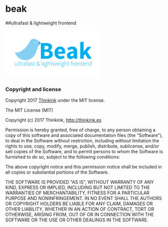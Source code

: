 # beak


##ultrafast & lightweight frontend

![Alt text](http://raw.githubusercontent.com/thinkink/beak/master/beak.svg)
 

### Copyright and license

Copyright 2017 [Thinkink](http://www.thinkink.es) under the MIT license.

The MIT License (MIT)

Copyright (c) 2017 Thinkink, http://thinkink.es

Permission is hereby granted, free of charge, to any person obtaining a copy of
this software and associated documentation files (the "Software"), to deal in
the Software without restriction, including without limitation the rights to
use, copy, modify, merge, publish, distribute, sublicense, and/or sell copies of
the Software, and to permit persons to whom the Software is furnished to do so,
subject to the following conditions:

The above copyright notice and this permission notice shall be included in all
copies or substantial portions of the Software.

THE SOFTWARE IS PROVIDED "AS IS", WITHOUT WARRANTY OF ANY KIND, EXPRESS OR
IMPLIED, INCLUDING BUT NOT LIMITED TO THE WARRANTIES OF MERCHANTABILITY, FITNESS
FOR A PARTICULAR PURPOSE AND NONINFRINGEMENT. IN NO EVENT SHALL THE AUTHORS OR
COPYRIGHT HOLDERS BE LIABLE FOR ANY CLAIM, DAMAGES OR OTHER LIABILITY, WHETHER
IN AN ACTION OF CONTRACT, TORT OR OTHERWISE, ARISING FROM, OUT OF OR IN
CONNECTION WITH THE SOFTWARE OR THE USE OR OTHER DEALINGS IN THE SOFTWARE.

